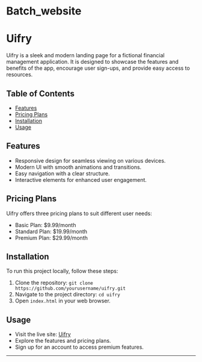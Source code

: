 # Batch_website


# Uifry

Uifry is a sleek and modern landing page for a fictional financial management application. It is designed to showcase the features and benefits of the app, encourage user sign-ups, and provide easy access to resources.

## Table of Contents

- [Features](#features)
- [Pricing Plans](#pricing-plans)
- [Installation](#installation)
- [Usage](#usage)

## Features

- Responsive design for seamless viewing on various devices.
- Modern UI with smooth animations and transitions.
- Easy navigation with a clear structure.
- Interactive elements for enhanced user engagement.

## Pricing Plans

Uifry offers three pricing plans to suit different user needs:

- Basic Plan: $9.99/month
- Standard Plan: $19.99/month
- Premium Plan: $29.99/month

## Installation

To run this project locally, follow these steps:

1. Clone the repository: `git clone https://github.com/yourusername/uifry.git`
2. Navigate to the project directory: `cd uifry`
3. Open `index.html` in your web browser.

## Usage

- Visit the live site: [Uifry]("[https://www.uifry.com](https://batch-website.onrender.com/)")
- Explore the features and pricing plans.
- Sign up for an account to access premium features.


---
